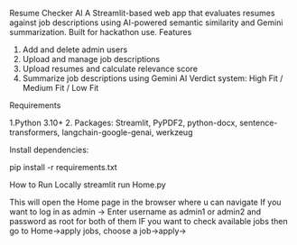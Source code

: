 Resume Checker AI
A Streamlit-based web app that evaluates resumes against job descriptions using AI-powered semantic similarity and Gemini summarization. Built for hackathon use.
Features
1. Add and delete admin users
2. Upload and manage job descriptions
3. Upload resumes and calculate relevance score
4. Summarize job descriptions using Gemini AI
Verdict system: High Fit / Medium Fit / Low Fit

Requirements

1.Python 3.10+
2. Packages: Streamlit, PyPDF2, python-docx, sentence-transformers, langchain-google-genai, werkzeug

Install dependencies:

pip install -r requirements.txt

How to Run Locally
streamlit run Home.py

This will open the Home page in the browser where u can navigate 
If you want to log in as admin -> Enter username as admin1 or admin2 and password as root for both of them 
IF you want to check available jobs then go to Home->apply jobs, choose a job->apply->
